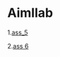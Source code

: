 # Aimllab

1.[ass_5](https://colab.research.google.com/drive/1wHTlpSVWz_1nzuZd0oJsS8aZEFmpR309#scrollTo=kVx27wFzBsj_)

2.[ass 6](https://colab.research.google.com/drive/1vazUw3YlUA3oX6XBXchvvYLpQnXhUYmc#scrollTo=FazTrzI3LRsE&uniqifier=1)
